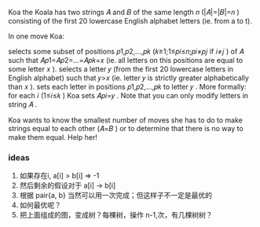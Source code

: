 Koa the Koala has two strings 𝐴
 and 𝐵
 of the same length 𝑛
 (|𝐴|=|𝐵|=𝑛
) consisting of the first 20
 lowercase English alphabet letters (ie. from a to t).

In one move Koa:

selects some subset of positions 𝑝1,𝑝2,…,𝑝𝑘
 (𝑘≥1;1≤𝑝𝑖≤𝑛;𝑝𝑖≠𝑝𝑗
 if 𝑖≠𝑗
) of 𝐴
 such that 𝐴𝑝1=𝐴𝑝2=…=𝐴𝑝𝑘=𝑥
 (ie. all letters on this positions are equal to some letter 𝑥
).
selects a letter 𝑦
 (from the first 20
 lowercase letters in English alphabet) such that 𝑦>𝑥
 (ie. letter 𝑦
 is strictly greater alphabetically than 𝑥
).
sets each letter in positions 𝑝1,𝑝2,…,𝑝𝑘
 to letter 𝑦
. More formally: for each 𝑖
 (1≤𝑖≤𝑘
) Koa sets 𝐴𝑝𝑖=𝑦
.
Note that you can only modify letters in string 𝐴
.

Koa wants to know the smallest number of moves she has to do to make strings equal to each other (𝐴=𝐵
) or to determine that there is no way to make them equal. Help her!


### ideas
1. 如果存在i, a[i] > b[i] => -1 
2. 然后剩余的假设对于 a[i] -> b[i] 
3. 根据 pair{a, b} 当然可以用一次完成；但这样子不一定是最优的
4. 如何最优呢？
5. 把上面组成的图，变成树？每棵树，操作 n-1,次，有几棵树树？